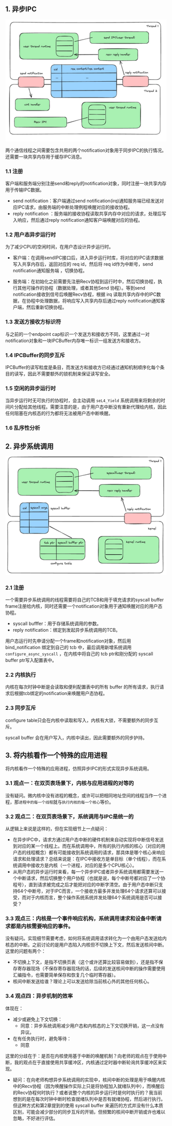 
## 1. 异步IPC

![](../images/async_ipc.png)

两个通信线程之间需要包含共用的两个notification对象用于同步IPC的执行情况。还需要一块共享内存用于缓存IPC消息。

### 1.1 注册

客户端和服务端分别注册send和reply的notification对象，同时注册一块共享内存用于传输IPC数据。
- send notification：客户端通过send notification(irq)通知服务端已经发送对应IPC请求，由服务端的中断处理例程唤醒对应的接收协程。
- reply notification ：服务端的接收协程读取共享内存中对应的请求，处理后写入响应，然后通过reply notification通知客户端唤醒对应的协程。

### 1.2 用户态异步运行时

为了减少CPU的空闲时间，在用户态设计异步运行时。

- 客户端：在调用sendIPC接口后，进入异步运行时库，将对应的IPC请求数据写入共享内存后，返回对应的 req id，然后将 req id作为中断号，send notification通知服务端
，切换协程。

- 服务端：在初始化之前需要先注册Recv协程到运行时中，然后切换协程，执行其他可操作的协程（数据处理，或者其他Send 协程）。等到send notification接收到信号后唤醒Recv协程，根据 irq 读取共享内存中的IPC数据，在协程中处理数据，将响应写入共享内存后通过reply notification通知客户端，然后重新切换协程。

### 1.3 发送方接收方标识符

与之前的一个endpoint cap标识一个发送方和接收方不同，这里通过一对notification对象和一块IPCBuffer内存唯一标识一组发送方和接收方。

### 1.4 IPCBuffer的同步互斥

IPCBuffer的读写粒度是条目，而发送方和接收方已经通过通知机制顺序化每个条目的读写，因此不需要额外的锁机制来保证读写安全。

### 1.5 空闲的异步运行时

当异步运行时无可执行的协程时，会主动调用 `seL4_Yield` 系统调用来将剩余的时间片分配给其他线程。需要注意的是，由于用户态中断没有重新代理给内核，因此任何阻塞在内核态的行为都将无法被用户态中断唤醒。

### 1.6 乱序性分析



## 2. 异步系统调用

![](../images/async_syscall.png)
### 2.1 注册

一个需要异步系统调用的线程需要将自己的TCB和用于填充请求的syscall buffer frame注册给内核，同时还需要一个notification对象用于通知唤醒对应的用户态协程。
- syscall bufffer：用于存储系统调用的参数。
- reply notification：绑定到发起异步系统调用的TCB。

用户态运行时先申请分配一个frame和notification对象，然后用 bind_notification 绑定到自己的 tcb 中，最后调用新增系统调用 `configure_async_syscall` ，在内核中将自己的 tcb ptr和刚分配的 syscall buffer ptr写入配置表中。

### 2.2  内核执行

内核在每次时钟中断是会读取和便利配置表中的所有 buffer 的所有请求，执行请求后根据tcb绑定的notification来唤醒用户态协程。

### 2.3 同步互斥

configure table只会在内核中读取和写入，内核有大锁，不需要额外的同步互斥。

syscall buffer 会在用户写入，内核中读出，因此需要额外的同步护持。

## 3. 将内核看作一个特殊的应用进程

将内核看作一个特殊的应用进程，仿照异步IPC的形式实现异步系统调用。

### 3.1 观点一：在双页表场景下，内核与应用进程的对等的

没有疑问。微内核中没有进程的概念，或许可以把相同地址空间的线程当作一个进程，那`进程中的每一个线程`就与`执行内核的每一个核心`等价。

### 3.2 观点二：在双页表场景下，系统调用与IPC是统一的

从逻辑上来说是这样的，但在实现细节上一点疑问：
- 在异步IPC中，请求方通过用户态中断的硬件机制来自动实现将中断信号发送到对应的某一个线程上。而在系统调用中，所有的执行内核的核心（对应的用户态的线程概念）都有可能接收到系统调用的请求，那具体是哪个核心来响应请求和处理请求？总结来说是：在IPC中接收方是单目标（单个线程），而在系统调用中接收方是内核（一个进程，对应的是多个CPU核心）。
- 从用户态的异步运行时来看，每一个异步IPC或者异步系统调用都需要发送一个中断请求，然后切换整个用户协程（也就是说，每个中断号都对应了一个协程号），直到请求被完成之后才能把对应的中断字清空。由于用户态中断只支持64个中断号，对于IPC而言，一个接收方最多并发处理64个请求还算可以接受，而对于内核而言，整个操作系统系统并发处理64个系统调用是否可以接受？

### 3.3 观点三：内核是一个事件响应机构，系统调用请求和设备中断请求都是内核需要响应的事件。

没有疑问。实现细节需要考虑，如何将系统调用请求转化为一个由用户态发送给内核态的中断。之前讨论的是用户态陷入内核但不切换上下文，然后发送核间中断。这里的问题有两个：
- 不切换上下文，是指不切换页表（这个或许还算比较容易做到），还是指不保存寄存器现场（不保存寄存器现场的话，后续的发送核间中断的操作需要使用汇编指令，也需要简单保存和恢复几个临时寄存器）。
- 核间中断发送给谁？理论上可以发送给除当前核心外的其他任何核心。

### 3.4  观点四：异步机制的效率
体现在：
- 减少或避免上下文切换：
	- 同意：异步系统调用减少用户态和内核态的上下文切换开销，这一点没有异议。
- 在有任务执行时，避免等待：
	- 同意

这里的分歧在于：是否在内核使用基于中断的唤醒机制？向老师的观点在于使用中断，我的观点在于直接使用共享缓冲区，内核通过定时器中断轮询共享缓冲区来实现。
- 疑问：在向老师构想异步系统调用的实现中，核间中断的处理是用于唤醒内核中的Recv协程（因为唤醒操作实际上只是将协程加入就绪队列中），而唤醒后的Recv协程何时执行？或者说整个内核的异步运行时是何时执行的？我当前想到的是在每次时钟中断时检查就绪队列中是否有就绪协程，然后进行执行。但这种方式和第2章提到的使用 syscall buffer 来遍历的方式并没有什么本质区别，可能会减少部分的同步互斥的开销，但频繁的核间中断开销或许也难以忽略，不好进行评估。
